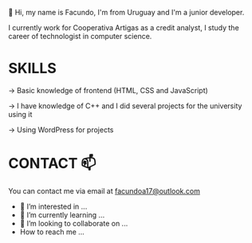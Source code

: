 👋 Hi, my name is Facundo, I'm from Uruguay and I'm a junior developer.

I currently work for Cooperativa Artigas as a credit analyst, I study the career of technologist in computer science.

# SKILLS
-> Basic knowledge of frontend (HTML, CSS and JavaScript)

-> I have knowledge of C++ and I did several projects for the university using it

-> Using WordPress for projects
 
 # CONTACT 📫
  You can contact me via email at facundoa17@outlook.com
  
- 👀 I’m interested in ...
- 🌱 I’m currently learning ...
- 💞️ I’m looking to collaborate on ...
-  How to reach me ...

<!---
facundoa17/facundoa17 is a ✨ special ✨ repository because its `README.md` (this file) appears on your GitHub profile.
You can click the Preview link to take a look at your changes.
--->
